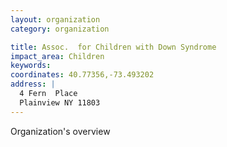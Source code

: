 ```yaml
---
layout: organization
category: organization

title: Assoc.  for Children with Down Syndrome
impact_area: Children
keywords: 
coordinates: 40.77356,-73.493202
address: |
  4 Fern  Place
  Plainview NY 11803
---
```

Organization's overview
